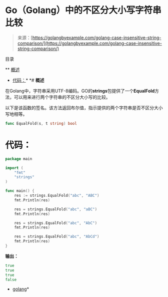 <!--yml

分类：未分类

日期：2024-10-13 06:14:08

-->

# Go（Golang）中的不区分大小写字符串比较

> 来源：[https://golangbyexample.com/golang-case-insensitive-string-comparison/](https://golangbyexample.com/golang-case-insensitive-string-comparison/)

目录

**   [概述](#Overview "Overview")

+   [代码：](#Code "Code:")*  *# **概述**

在Golang中，字符串采用UTF-8编码。GO的**strings**包提供了一个**EqualFold**方法，可以用来进行两个字符串的不区分大小写的比较。

以下是该函数的签名。该方法返回布尔值，指示提供的两个字符串是否不区分大小写地相等。

```go
func EqualFold(s, t string) bool
```

# **代码：**

```go
package main

import (
    "fmt"
    "strings"
)

func main() {
    res := strings.EqualFold("abc", "ABC")
    fmt.Println(res)

    res = strings.EqualFold("abc", "aBC")
    fmt.Println(res)

    res = strings.EqualFold("abc", "AbC")
    fmt.Println(res)

    res = strings.EqualFold("abc", "AbCd")
    fmt.Println(res)
}
```

**输出：**

```go
true
true
true
false
```

+   [golang](https://golangbyexample.com/tag/golang/)*
